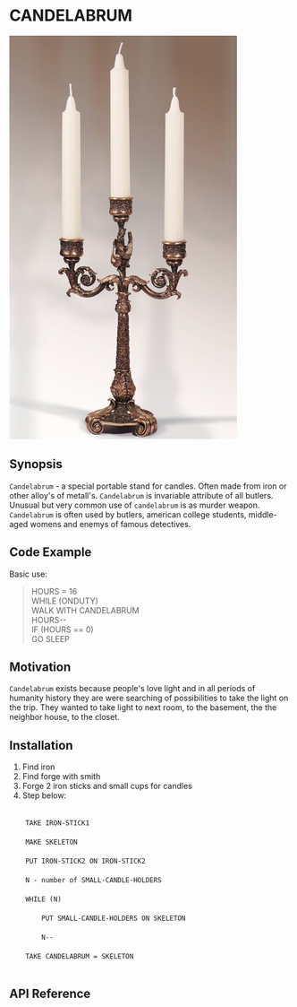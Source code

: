 # CANDELABRUM

![example of candelabrum](candelabrum.jpg)

## Synopsis

`Candelabrum` - a special portable stand for candles. Often made from iron or other alloy's of metall's. `Candelabrum` is invariable attribute of all butlers. Unusual but very common use of `candelabrum` is as murder weapon. `Candelabrum` is often used by butlers, american college students, middle-aged womens and enemys of famous detectives.       

## Code Example

Basic use:
> HOURS = 16 <br/>
> WHILE (ONDUTY) <br/> 
>   WALK WITH CANDELABRUM <br/>
>   HOURS-- <br/>
>   IF (HOURS == 0) <br/>
>      GO SLEEP     
>

## Motivation

`Candelabrum` exists because people's love light and in all periods of humanity history they are were searching of possibilities to take the light on the trip. They wanted to take light to next room, to the basement, the the neighbor house, to the closet.

## Installation

1. Find iron 
2. Find forge with smith
3. Forge 2 iron sticks and small cups for candles
4. Step below:

<code>
    TAKE IRON-STICK1 <br/>
    MAKE SKELETON <br/>
    PUT IRON-STICK2 ON IRON-STICK2 <br/>  
    N - number of SMALL-CANDLE-HOLDERS <br /> 
    WHILE (N) <br/>
        PUT SMALL-CANDLE-HOLDERS ON SKELETON <br/>
        N-- <br/>
    TAKE CANDELABRUM = SKELETON <br/>    
</code>

## API Reference